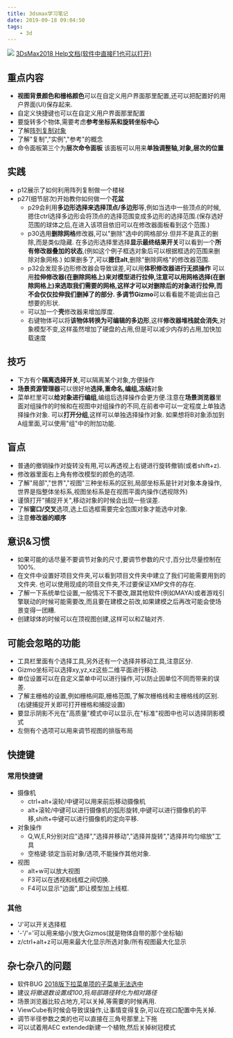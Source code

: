 ```yaml
---
title: 3dsmax学习笔记
date: 2019-09-18 09:04:50
tags:
    - 3d
---
```


![](https://lainundalice.oss-cn-beijing.aliyuncs.com/586f5255gy1g6lg53z588j20ko0fcaoi.jpg)
[3DsMax2018 Help文档(软件中直接F1也可以打开)](http://help.autodesk.com/view/3DSMAX/2018/CHS/?guid=GUID-2B24CF20-383F-48B7-955B-03D8AECCD3B9)
<!-- more -->

## 重点内容
* **视图背景颜色和栅格颜色**可以在自定义用户界面那里配置,还可以把配置好的用户界面(UI)保存起来.
* 自定义快捷键也可以在自定义用户界面那里配置
* 要旋转多个物体,需要考虑**参考坐标系和旋转坐标中心**
* 了解[阵列复制对象](http://help.autodesk.com/view/3DSMAX/2018/CHS/?guid=GUID-9D7F747F-3F31-41A9-B8AA-BA94F251B5C5)
* 了解"复制","实例","参考"的概念
* 命令面板第三个为**层次命令面板**
  该面板可以用来**单独调整轴,对象,层次的位置**

## 实践
* p12展示了如何利用阵列复制做一个楼梯
* p27(细节层次)开始教你如何做一个**花盆**
  * p29会利用**多边形选择来选择顶点/多边形**等,例如当选中一些顶点的时候,摁住ctrl选择多边形会将顶点的选择范围变成多边形的选择范围.(保存选好范围的球体之后,在进入该项目依旧可以在修改器面板看到这个范围.)
  * p30选用**删除网格**修改器,可以"删除"选中的网格部分.但并不是真正的删除,而是类似隐藏.
    在多边形选择里选择**显示最终结果开关**可以看到一个**所有修改器叠加的状态**,(例如这个例子框选对象后可以根据框选的范围来删除对象网格.)
    如果删多了,可以**摁住alt**,删除"删除网格"的修改器范围.
  * p32会发现多边形修改器会导致误差,可以用**体积修改器进行无损操作**
    可以用**拉伸修改器(在删除网格上)**来对模型进行拉伸,注意可以用**网格选择(在删除网格上)**来选取我们需要的网格,这样才可以对删除后的对象进行拉伸,而不会仅仅拉伸我们删掉了的部分.
    多调节**Gizmo**可以看看能不能调出自己想要的形状.
  * 可以加一个**壳**修改器来增加厚度.
  * 右键物体可以将**该物体转换为可编辑的多边形**,这样**修改器堆栈就会消失**,对象模型不变,这样虽然增加了硬盘的占用,但是可以减少内存的占用,加快加载速度
## 技巧
* 下方有个**隔离选择开关**,可以隔离某个对象,方便操作
* **场景资源管理器**可以很好地**选择,重命名,编组,冻结**对象
* 菜单栏里可以**给对象进行编组**,编组后选择操作会更方便.注意在**场景浏览器**里面对组操作的时候和在视图中对组操作的不同,在前者中可以一定程度上单独选择操作对象.
  可以**打开分组**,这样可以单独选择操作对象.
  如果想将B对象添加到A组里面,可以使用"组"中的附加功能.
## 盲点
* 普通的撤销操作对旋转没有用,可以再透视上右键进行旋转撤销(或者shift+z).
* 修改器里面右上角有修改模型的颜色的选项.
* 了解"局部","世界","视图"三种坐标系的区别,局部坐标系是针对对象本身操作,世界是指整体坐标系,视图坐标系是在视图平面内操作(透视除外)
* 谨慎打开"捕捉开关",移动对象的时候会出现一些误差.
* 了解**窗口/交叉**选项,选上后选框需要完全包围对象才能选中对象.
* 注意**修改器的顺序**

## 意识&习惯
* 如果可能的话尽量不要调节对象的尺寸,要调节参数的尺寸,百分比尽量控制在100%.
* 在文件中设置好项目文件夹,可以看到项目文件夹中建立了我们可能需要用到的文件夹.
  也可以使用现成的项目文件夹,不过要保证XMP文件的存在.
* 了解一下系统单位设置,一般情况下不要改,跟其他软件(例如MAYA)或者游戏引擎联动的时候可能需要改,而且要在建模之前改,如果建模之后再改可能会使场景变得一团糟.
* 创建球体的时候可以在顶视图创建,这样可以和Z轴对齐.

## 可能会忽略的功能
* 工具栏里面有个选择工具,另外还有一个选择并移动工具,注意区分.
* Gizmo坐标可以选择xy,yz,xz这些二维平面进行移动.
* 单位设置可以在自定义菜单中可以进行操作,可以防止因单位不同而带来的误差.
* 了解主栅格的设置,例如栅格间距,栅格范围,了解次栅格线和主栅格线的区别.(右键捕捉开关即可打开栅格和捕捉设置)
* 要显示阴影不光在"高质量"模式中可以显示,在"标准"视图中也可以选择阴影模式
* 左侧有个选项可以用来调节视图的排版布局

## 快捷键
### 常用快捷键
* 摄像机
  * ctrl+alt+滚轮/中键可以用来前后移动摄像机  
  * alt+滚轮/中键可以进行摄像机的弧形旋转,中键可以进行摄像机的平移,shift+中键可以进行摄像机的定向平移.
* 对象操作
  * Q,W,E,R分别对应"选择","选择并移动","选择并旋转","选择并均匀缩放"工具
  * 空格键:锁定当前对象/选项,不能操作其他对象.
* 视图
  * alt+w可以放大视图
  * F3可以在透视和线框之间切换.
  * F4可以显示"边面",即让模型加上线框.
### 其他
* 'J'可以开关选择框
* '-'/'='可以用来缩小/放大Gizmos(就是物体自带的那个坐标轴)
* z/ctrl+alt+z可以用来最大化显示所选对象/所有视图最大化显示

## 杂七杂八的问题
* 软件BUG
  [2018版下拉菜单项的子菜单无法选中](https://blog.csdn.net/shichimiyasatone/article/details/82937865)
* 建议*将撤退数设置成100*,将*局部路径转化为相对路径*
* 场景浏览器比较占地方,可以关掉,等需要的时候再用.
* ViewCube有时候会导致误操作,让事情变得复杂,可以在视口配置中先关掉.
* 调节半径参数之类的也可以直接在三角号那里上下拖
* 可以试着用AEC extended新建一个植物,然后关掉树冠模式
